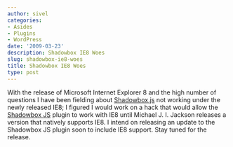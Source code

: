 ```yaml
---
author: sivel
categories:
- Asides
- Plugins
- WordPress
date: '2009-03-23'
description: Shadowbox IE8 Woes
slug: shadowbox-ie8-woes
title: Shadowbox IE8 Woes
type: post
---
```


With the release of Microsoft Internet Explorer 8 and the high number of questions I have been fielding about [Shadowbox.js][1] not working under the newly released IE8; I figured I would work on a hack that would allow the [Shadowbox JS][2] plugin to work with IE8 until Michael J. I. Jackson releases a version that natively supports IE8. I intend on releasing an update to the Shadowbox JS plugin soon to include IE8 support. Stay tuned for the release.

 [1]: http://mjijackson.com/shadowbox/
 [2]: http://sivel.net/2008/02/shadowbox-js/
